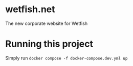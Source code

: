# wetfish.net
The new corporate website for Wetfish

# Running this project
Simply run `docker compose -f docker-compose.dev.yml up`
